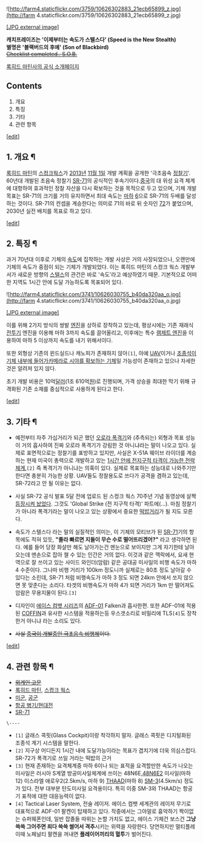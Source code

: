 ![http://farm4.staticflickr.com/3759/10626302883_21ecb65899_z.jpg](http://farm
4.staticflickr.com/3759/10626302883_21ecb65899_z.jpg)

[[JPG external
image]](http://farm4.staticflickr.com/3759/10626302883_21ecb65899_z.jpg)

**캐치프레이즈는 '이제부터는 속도가 스텔스다' (Speed is the New Stealth)**  
**별명은 '블랙버드의 후예' (Son of Blackbird)**  
<del>[Checklist completed.. S.O.B.](%EA%B3%A8%EB%A6%AC%EC%95%97%28%EC%8A%A4%ED%83%80%ED%81%AC%EB%9E%98%ED%94%84%ED%8A%B8%29.md)</del>

[록히드 마틴사의 공식
소개페이지](http://www.lockheedmartin.com/us/news/features/2013/sr-72.html)

## Contents

    

1. 개요 
2. 특징 
3. 기타 
4. 관련 항목 

[[edit](http://rigvedawiki.net/r1/wiki.php/SR-72?action=edit&section=1)]

## 1. 개요 ¶

[록히드 마틴](%EB%A1%9D%ED%9E%88%EB%93%9C%20%EB%A7%88%ED%8B%B4.md)의 [스컹크웍스](%EC%8A%A4%EC%BB%B9%ED%81%AC%20%EC%9B%8D%EC%8A%A4.md)가
[2013년](2013%EB%85%84.md) [11월 1일](11%EC%9B%94%201%EC%9D%BC.md) 개발 계획을
공개한 '극초음속 [정찰기](%EC%A0%95%EC%B0%B0%EA%B8%B0.md)'. 60년대 개발된 초음속 정찰기
[SR-71](SR-71.md)의 공식적인 후속기이다.[중국](%EC%A4%91%EA%B5%AD.md)의 대 위성 요격 체계에
대항하여 효과적인 정찰 자산을 다시 확보하는 것을 목적으로 두고 있으며, 기체 개발 목표는 SR-71의 크기를 거의 유지하면서 최대 속도는
[마하](%EB%A7%88%ED%95%98.md) [6](6.md)으로 SR-71의 두배를 달성하는 것이다. SR-71의 컨셉을
계승한다는 의미로 71의 바로 뒤 숫자인 [72](72.md)가 붙었으며, 2030년 실전 배치를 목표로 하고 있다.

  

[[edit](http://rigvedawiki.net/r1/wiki.php/SR-72?action=edit&section=2)]

## 2. 특징 ¶

과거 70년대 이후로 기체의 [속도](%EC%86%8D%EB%8F%84.md)에 집착하는 개발 사상은 거의 사장되었으나, 오랜만에
기체의 속도가 중점이 되는 기체가 개발되었다. 이는 록히드 마틴의 스컹크 웍스 개발부서가 새로운 방향의
[스텔스](%EC%8A%A4%ED%85%94%EC%8A%A4.md)의 관건은 바로 '속도'라고 예상하였기 때문. 기본적으로 어떠한
지역도 1시간 안에 도달 가능하도록 목표되어 있다.

  

![http://farm4.staticflickr.com/3741/10626030755_b40da320aa_o.jpg](http://farm
4.staticflickr.com/3741/10626030755_b40da320aa_o.jpg)

[[JPG external
image]](http://farm4.staticflickr.com/3741/10626030755_b40da320aa_o.jpg)

  

이를 위해 2가지 방식의 쌍발 [엔진](%EC%97%94%EC%A7%84.md)을 상하로 장착하고 있는데, 평상시에는 기존 재래식
[전투기](%EC%A0%84%ED%88%AC%EA%B8%B0.md) 엔진을 이용해 마하 3까지 속도를 끌어올리고, 이후에는 특수 [램제트 엔진](%EB%9E%A8%20%EC%A0%9C%ED%8A%B8%20%EC%97%94%EC%A7%84.md)을 이용하여 마하 5
이상까지 속도를 내기 위해서이다.

  

또한 외형상 기존의 윈드실드나 캐노피가 존재하지 않아`[1]`, 아예 [UAV](UAV.md)이거나 [조종석이 기체 내부에 들어가카메라로 시야를 확보하는 기체](COFFIN.md)일 가능성이 존재하고 있으나 자세한 것은 알려져 있지 않다.

  

초기 개발 비용은 10억[달러](%EB%8B%AC%EB%9F%AC.md)(1조 610억[원](%EC%9B%90.md))로
진행되며, 가격 상승을 최대한 막기 위해 규격화된 기존 소재를 중심적으로 사용하게 된다고 한다.

  

[[edit](http://rigvedawiki.net/r1/wiki.php/SR-72?action=edit&section=3)]

## 3. 기타 ¶

  * 예전부터 자주 가십거리가 되곤 했던 [오로라 폭격기](http://blog.chosun.com/jojowal/258432)와 (추측되는) 외형과 목표 성능이 거의 흡사하여 진짜 오로라 폭격기가 강림한 것 아니냐라는 말이 나오고 있다. 실제로 표면적으로는 정찰기를 표방하고 있지만, 사실은 X-51A 웨이브 라이더를 계승하는 현재 미국이 총력으로 개발하고 있는 [1시간 안에 전지구적 타격이 가능한 전략 체계](%ED%94%84%EB%A1%AC%ED%94%84%ED%8A%B8%20%EA%B8%80%EB%A1%9C%EB%B2%8C%20%EC%8A%A4%ED%8A%B8%EB%9D%BC%EC%9D%B4%ED%81%AC.md),`[2]` 즉 폭격기가 아니냐는 의혹이 있다. 실제로 목표하는 성능대로 나와주기만 한다면 충분히 가능한 상황. UAV들도 정찰용도로 쓰다가 공격을 겸하고 있는데, SR-72라고 안 될 이유는 없다.  

  * 사실 SR-72 공식 발표 5달 전에 업로드 된 스컹크 웍스 70주년 기념 동영상에 살짝 [등장시켜 놨었다](http://youtu.be/clW0qecco-0?t=1m44s). 그것도 'Global Strike (전 지구적 타격)' 파트에(...). 마침 정찰기가 아니라 폭격기라는 말이 나오고 있는 상황에서 중요한 [떡밥거리](http://cafe.naver.com/acecombatweb/14599)가 될 지도 모른다.  

  * 속도가 스텔스다 라는 말의 실질적인 의미는, 이 기체의 모티브가 된 [SR-71](SR-71.md)기의 항목에도 적혀 있듯, **"졸라 빠르면 지들이 무슨 수로 떨어뜨리겠어?"** 라고 생각하면 된다. 예를 들어 당장 화살만 해도 날아가는건 맨눈으로 보이지만 그게 자기한테 날아오는데 맨손으로 잡아 챌 수 있는 인간은 거의 없다. 이것과 같은 맥락에서, 요새 현역으로 잘 쓰이고 있는 사이드 와인더(암람) 같은 공대공 미사일의 비행 속도가 마하 4 수준이다. 그나마 비행 거리가 100km 정도니까 실제로는 80초 정도 날아갈 수 있다는 소린데, SR-71 처럼 비행속도가 마하 3 정도 되면 24km 안에서 쏘지 않으면 못 맞춘다는 소리다. 타겟의 비행속도가 마하 4가 되면 거리가 1km 만 떨어져도 암람은 무용지물이 된다.`[3]`  

  * 디자인이 [에이스 컴뱃 시리즈](%EC%97%90%EC%9D%B4%EC%8A%A4%20%EC%BB%B4%EB%B1%83%20%EC%8B%9C%EB%A6%AC%EC%A6%88.md)의 [ADF-01](ADF-01.md) Falken과 흡사한편. 또한 ADF-01에 적용된 [COFFIN](COFFIN.md)과 유사한 시스템을 적용하는등 우스갯소리로 비밀리에 TLS`[4]`도 장착한거 아니냐 라는 소리도 있다.  

  * <del>사실 [중국이 개발중인 극초음속 비행체](http://news.khan.co.kr/kh_news/khan_art_view.html?artid=201411142136565&code=970204)이다.</del>  

[[edit](http://rigvedawiki.net/r1/wiki.php/SR-72?action=edit&section=4)]

## 4. 관련 항목 ¶

  * <del>[외계인 고문](%EC%99%B8%EA%B3%84%EC%9D%B8%20%EA%B3%A0%EB%AC%B8.md)</del>
  * [록히드 마틴](%EB%A1%9D%ED%9E%88%EB%93%9C%20%EB%A7%88%ED%8B%B4.md), [스컹크 웍스](%EC%8A%A4%EC%BB%B9%ED%81%AC%20%EC%9B%8D%EC%8A%A4.md)
  * [미군](%EB%AF%B8%EA%B5%B0.md), [공군](%EA%B3%B5%EA%B5%B0.md)
  * [항공 병기/현대전](%ED%95%AD%EA%B3%B5%20%EB%B3%91%EA%B8%B0/%ED%98%84%EB%8C%80%EC%A0%84.md)
  * [SR-71](SR-71.md)

`\----`

  * `[1]` 글래스 콕핏(Glass Cockpit)이랑 착각하지 말자. 글래스 콕핏은 디지털화된 조종석 계기 시스템을 말한다.
  * `[2]` 지구상 어디든지 1시간 내에 도달가능이라는 목표가 겹치기에 더욱 의심스럽다. SR-72가 폭격기로 쓰일 거라는 떡밥의 근거
  * `[3]` 현재 존재하는 요격체계중 마하 6이나 되는 표적을 요격할만한 속도가 나오는 미사일은 러시아 S계열 방공미사일체계에 쓰이는 48N6E,[48N6E2](48N6E2.md) 미사일(마하 12) 이스라엘 애로우2(2.5km/s, 마하 9) [THAAD](THAAD.md)(마하 8) [SM-3](SM-3.md)(4.5km/s) 정도가 있다. 전부 대부분 탄도미사일 요격용이다. 특히 이중 SM-3와 THAAD는 항공기 표적에 대한 대응능력이 없다.
  * `[4]` Tactical Laser System, 전술 레이저. 에이스 컴뱃 세계관의 레이저 무기로 대표적으로 ADF-01 팔켄이 탑재하고 있다. 작중에서는 그야말로 흉악하기 짝이없는 슈퍼웨폰인데, 일반 잡졸들 따위는 논할 가치도 없고, 에이스 기체건 보스건 **그냥 쓱쓱 그어주면 죄다 쓱쓱 썰어서 격추**시키는 위력을 자랑한다. 당연하지만 멀티플레이때 노페널티 팔켄을 꺼내면 **플레이어끼리의 혈투**가 벌어진다.

